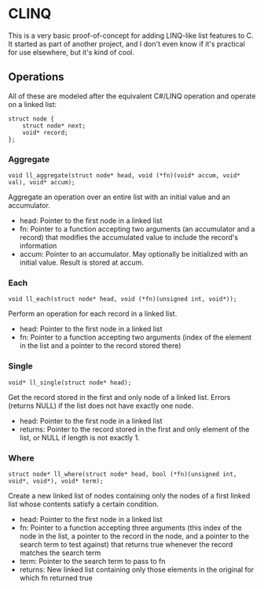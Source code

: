 # CLINQ

This is a very basic proof-of-concept for adding LINQ-like list features to C. It started as part of another project, and I don't even know if it's practical for use elsewhere, but it's kind of cool.

## Operations

All of these are modeled after the equivalent C#/LINQ operation and operate on a linked list:

	struct node {
		struct node* next;
		void* record;
	};

### Aggregate

	void ll_aggregate(struct node* head, void (*fn)(void* accum, void* val), void* accum);

Aggregate an operation over an entire list with an initial value and an accumulator.

* head: Pointer to the first node in a linked list
* fn: Pointer to a function accepting two arguments (an accumulator and a record) that modifies the accumulated value to include the record's information
* accum: Pointer to an accumulator. May optionally be initialized with an initial value. Result is stored at accum.

### Each

	void ll_each(struct node* head, void (*fn)(unsigned int, void*));

Perform an operation for each record in a linked list.

* head: Pointer to the first node in a linked list
* fn: Pointer to a function accepting two arguments (index of the element in the list and a pointer to the record stored there)

### Single

	void* ll_single(struct node* head);

Get the record stored in the first and only node of a linked list. Errors (returns NULL) if the list does not have exactly one node.

* head: Pointer to the first node in a linked list
* returns: Pointer to the record stored in the first and only element of the list, or NULL if length is not exactly 1.

### Where

	struct node* ll_where(struct node* head, bool (*fn)(unsigned int, void*, void*), void* term);

Create a new linked list of nodes containing only the nodes of a first linked list whose contents satisfy a certain condition.

* head: Pointer to the first node in a linked list
* fn: Pointer to a function accepting three arguments (this index of the node in the list, a pointer to the record in the node, and a pointer to the search term to test against) that returns true whenever the record matches the search term
* term: Pointer to the search term to pass to fn
* returns: New linked list containing only those elements in the original for which fn returned true